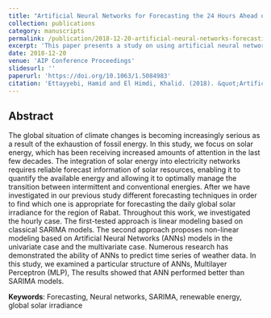 ```yaml
---
title: "Artificial Neural Networks for Forecasting the 24 Hours Ahead of Global Solar Irradiance"
collection: publications
category: manuscripts
permalink: /publication/2018-12-20-artificial-neural-networks-forecasting-24-hours-solar-irradiance
excerpt: 'This paper presents a study on using artificial neural networks to predict global solar irradiance 24 hours ahead, contributing to advancements in renewable energy forecasting.'
date: 2018-12-20
venue: 'AIP Conference Proceedings'
slidesurl: ''
paperurl: 'https://doi.org/10.1063/1.5084983'
citation: 'Ettayyebi, Hamid and El Himdi, Khalid. (2018). &quot;Artificial Neural Networks for Forecasting the 24 Hours Ahead of Global Solar Irradiance.&quot; <i>AIP Conference Proceedings</i>. 2056(1): 020010.'
---
```


## Abstract

The global situation of climate changes is becoming increasingly serious as a result of the exhaustion of fossil energy. In this study, we focus on solar energy, which has been receiving increased amounts of attention in the last few decades. The integration of solar energy into electricity networks requires reliable forecast information of solar resources, enabling it to quantify the available energy and allowing it to optimally manage the transition between intermittent and conventional energies. After we have investigated in our previous study different forecasting techniques in order to find which one is appropriate for forecasting the daily global solar irradiance for the region of Rabat. Throughout this work, we investigated the hourly case. The first-tested approach is linear modeling based on classical SARIMA models. The second approach proposes non-linear modeling based on Artificial Neural Networks (ANNs) models in the univariate case and the multivariate case. Numerous research has demonstrated the ability of ANNs to predict time series of weather data. In this study, we examined a particular structure of ANNs, Multilayer Perceptron (MLP), The results showed that ANN performed better than SARIMA models.

**Keywords**: Forecasting, Neural networks, SARIMA, renewable energy, global solar irradiance
